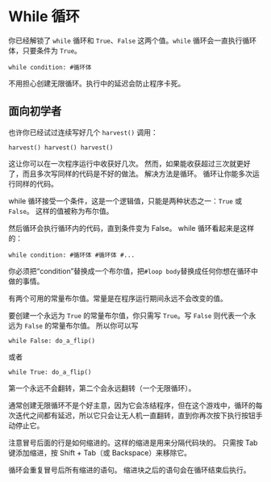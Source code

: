 # While 循环
你已经解锁了 `while` 循环和 `True`、`False` 这两个值。`while` 循环会一直执行循环体，只要条件为 `True`。

`while condition:
	#循环体`

不用担心创建无限循环。执行中的延迟会防止程序卡死。

## 面向初学者
也许你已经试过连续写好几个 `harvest()` 调用：

`harvest()
harvest()
harvest()`

这让你可以在一次程序运行中收获好几次。
然而，如果能收获超过三次就更好了，而且多次写同样的代码是不好的做法。
解决方法是循环。
循环让你能多次运行同样的代码。

while 循环接受一个条件，这是一个逻辑值，只能是两种状态之一：`True` 或 `False`。
这样的值被称为布尔值。

然后循环会执行循环内的代码，直到条件变为 False。
while 循环看起来是这样的：

`while condition:
	#循环体
	#循环体
	#...`
	
你必须把“condition”替换成一个布尔值，把`#loop body`替换成任何你想在循环中做的事情。

有两个可用的常量布尔值。常量是在程序运行期间永远不会改变的值。

要创建一个永远为 `True` 的常量布尔值，你只需写 `True`。写 `False` 则代表一个永远为 `False` 的常量布尔值。
所以你可以写


`while False:
	do_a_flip()`

或者

`while True:
	do_a_flip()`

第一个永远不会翻转，第二个会永远翻转（一个无限循环）。

通常创建无限循环不是个好主意，因为它会冻结程序，但在这个游戏中，循环的每次迭代之间都有延迟，所以它只会让无人机一直翻转，直到你再次按下执行按钮手动停止它。

注意冒号后面的行是如何缩进的。这样的缩进是用来分隔代码块的。
只需按 Tab 键添加缩进，按 Shift + Tab（或 Backspace）来移除它。

循环会重复冒号后所有缩进的语句。
缩进块之后的语句会在循环结束后执行。